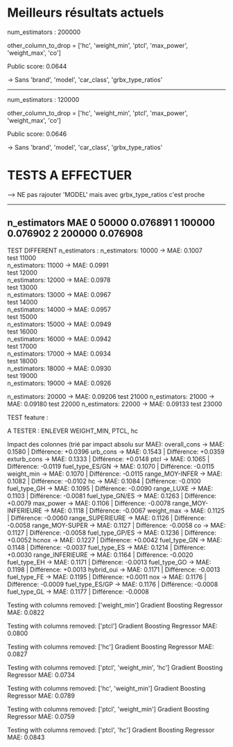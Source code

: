 # Meilleurs résultats actuels

num_estimators : 200000

other_column_to_drop = ['hc', 'weight_min',  'ptcl',  'max_power', 'weight_max', 'co']

Public score: 0.0644

-> Sans 'brand', 'model', 'car_class', 'grbx_type_ratios'

-----------------------------------

num_estimators : 120000

other_column_to_drop = ['hc', 'weight_min',  'ptcl',  'max_power', 'weight_max', 'co']


Public score: 0.0646

-> Sans 'brand', 'model', 'car_class', 'grbx_type_ratios'


# TESTS A EFFECTUER


--> NE pas rajouter 'MODEL' mais avec grbx_type_ratios c'est proche



---------------------------------------------------
   n_estimators       MAE
0         50000  0.076891
1        100000  0.076902
2        200000  0.076908
---------------------------------------------------




TEST DIFFERENT n_estimators :
n_estimators: 10000 → MAE: 0.1007  
test 11000  
n_estimators: 11000 → MAE: 0.0991  
test 12000  
n_estimators: 12000 → MAE: 0.0978  
test 13000  
n_estimators: 13000 → MAE: 0.0967  
test 14000  
n_estimators: 14000 → MAE: 0.0957  
test 15000  
n_estimators: 15000 → MAE: 0.0949  
test 16000  
n_estimators: 16000 → MAE: 0.0942  
test 17000  
n_estimators: 17000 → MAE: 0.0934  
test 18000  
n_estimators: 18000 → MAE: 0.0930  
test 19000  
n_estimators: 19000 → MAE: 0.0926  

n_estimators: 20000 → MAE: 0.09206
test 21000
n_estimators: 21000 → MAE: 0.09180
test 22000
n_estimators: 22000 → MAE: 0.09133
test 23000

TEST feature :

A TESTER : ENLEVER WEIGHT_MIN, PTCL, hc


Impact des colonnes (trié par impact absolu sur MAE):
overall_cons              → MAE: 0.1580 | Différence: +0.0396
urb_cons                  → MAE: 0.1543 | Différence: +0.0359
exturb_cons               → MAE: 0.1333 | Différence: +0.0148
ptcl                      → MAE: 0.1065 | Différence: -0.0119
fuel_type_ES/GN           → MAE: 0.1070 | Différence: -0.0115
weight_min                → MAE: 0.1070 | Différence: -0.0115
range_MOY-INFER           → MAE: 0.1082 | Différence: -0.0102
hc                        → MAE: 0.1084 | Différence: -0.0100
fuel_type_GH              → MAE: 0.1095 | Différence: -0.0090
range_LUXE                → MAE: 0.1103 | Différence: -0.0081
fuel_type_GN/ES           → MAE: 0.1263 | Différence: +0.0079
max_power                 → MAE: 0.1106 | Différence: -0.0078
range_MOY-INFERIEURE      → MAE: 0.1118 | Différence: -0.0067
weight_max                → MAE: 0.1125 | Différence: -0.0060
range_SUPERIEURE          → MAE: 0.1126 | Différence: -0.0058
range_MOY-SUPER           → MAE: 0.1127 | Différence: -0.0058
co                        → MAE: 0.1127 | Différence: -0.0058
fuel_type_GP/ES           → MAE: 0.1236 | Différence: +0.0052
hcnox                     → MAE: 0.1227 | Différence: +0.0042
fuel_type_GN              → MAE: 0.1148 | Différence: -0.0037
fuel_type_ES              → MAE: 0.1214 | Différence: +0.0030
range_INFERIEURE          → MAE: 0.1164 | Différence: -0.0020
fuel_type_EH              → MAE: 0.1171 | Différence: -0.0013
fuel_type_GO              → MAE: 0.1198 | Différence: +0.0013
hybrid_oui                → MAE: 0.1171 | Différence: -0.0013
fuel_type_FE              → MAE: 0.1195 | Différence: +0.0011
nox                       → MAE: 0.1176 | Différence: -0.0009
fuel_type_ES/GP           → MAE: 0.1176 | Différence: -0.0008
fuel_type_GL              → MAE: 0.1177 | Différence: -0.0008



Testing with columns removed: ['weight_min']
Gradient Boosting Regressor MAE: 0.0822

Testing with columns removed: ['ptcl']
Gradient Boosting Regressor MAE: 0.0800

Testing with columns removed: ['hc']
Gradient Boosting Regressor MAE: 0.0827


Testing with columns removed: ['ptcl', 'weight_min', 'hc']
Gradient Boosting Regressor MAE: 0.0734

Testing with columns removed: ['hc', 'weight_min']
Gradient Boosting Regressor MAE: 0.0789

Testing with columns removed: ['ptcl', 'weight_min']
Gradient Boosting Regressor MAE: 0.0759

Testing with columns removed: ['ptcl', 'hc']
Gradient Boosting Regressor MAE: 0.0843

